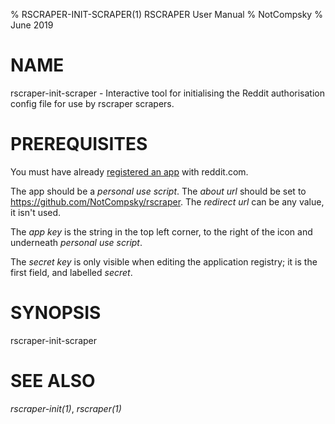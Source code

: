 % RSCRAPER-INIT-SCRAPER(1) RSCRAPER User Manual
% NotCompsky
% June 2019

# NAME

rscraper-init-scraper - Interactive tool for initialising the Reddit authorisation config file for use by rscraper scrapers.

# PREREQUISITES

You must have already [registered an app](https://old.reddit.com/prefs/apps/) with reddit.com.

The app should be a *personal use script*.
The *about url* should be set to https://github.com/NotCompsky/rscraper.
The *redirect url* can be any value, it isn't used.

The *app key* is the string in the top left corner, to the right of the icon and underneath *personal use script*.

The *secret key* is only visible when editing the application registry; it is the first field, and labelled *secret*.

# SYNOPSIS

rscraper-init-scraper

# SEE ALSO

*rscraper-init(1)*, *rscraper(1)*

